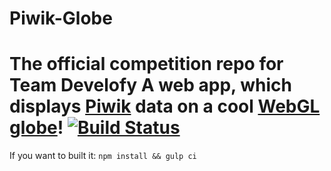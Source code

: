 # Piwik-Globe
The official competition repo for Team Develofy
A web app, which displays [Piwik](https://github.com/piwik/piwik) data on a cool [WebGL globe](https://github.com/dataarts/webgl-globe/)!
[![Build Status](https://magnum.travis-ci.com/geoextra/piwik-globe.svg?token=ZGdBtA7DTbNrxJzxoRUW&branch=master)](https://magnum.travis-ci.com/geoextra/piwik-globe)
===

If you want to built it:
`npm install && gulp ci`
